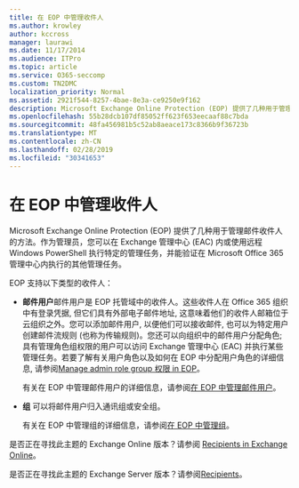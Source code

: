 ```yaml
---
title: 在 EOP 中管理收件人
ms.author: krowley
author: kccross
manager: laurawi
ms.date: 11/17/2014
ms.audience: ITPro
ms.topic: article
ms.service: O365-seccomp
ms.custom: TN2DMC
localization_priority: Normal
ms.assetid: 2921f544-8257-4bae-8e3a-ce9250e9f162
description: Microsoft Exchange Online Protection (EOP) 提供了几种用于管理邮件收件人的方法。作为管理员，您可以在 Exchange 管理中心 (EAC) 内或使用远程 Windows PowerShell 执行特定的管理任务，并能验证在 Microsoft Office 365 管理中心内执行的其他管理任务。
ms.openlocfilehash: 55b28dcb107df85052ff623f653eecaaf88c7bda
ms.sourcegitcommit: 48fa456981b5c52ab8aeace173c8366b9f36723b
ms.translationtype: MT
ms.contentlocale: zh-CN
ms.lasthandoff: 02/28/2019
ms.locfileid: "30341653"
---
```

# <a name="manage-recipients-in-eop"></a>在 EOP 中管理收件人

Microsoft Exchange Online Protection (EOP) 提供了几种用于管理邮件收件人的方法。作为管理员，您可以在 Exchange 管理中心 (EAC) 内或使用远程 Windows PowerShell 执行特定的管理任务，并能验证在 Microsoft Office 365 管理中心内执行的其他管理任务。
  
EOP 支持以下类型的收件人：
  
- **邮件用户**邮件用户是 EOP 托管域中的收件人。这些收件人在 Office 365 组织中有登录凭据, 但它们具有外部电子邮件地址, 这意味着他们的收件人邮箱位于云组织之外。您可以添加邮件用户, 以便他们可以接收邮件, 也可以为特定用户创建邮件流规则 (也称为传输规则)。您还可以向组织中的邮件用户分配角色;具有管理角色组权限的用户可以访问 Exchange 管理中心 (EAC) 并执行某些管理任务。若要了解有关用户角色以及如何在 EOP 中分配用户角色的详细信息, 请参阅[Manage admin role group 权限 in EOP](manage-admin-role-group-permissions-in-eop.md)。
    
    有关在 EOP 中管理邮件用户的详细信息，请参阅[在 EOP 中管理邮件用户](manage-mail-users-in-eop.md)。
    
- **组** 可以将邮件用户归入通讯组或安全组。 
    
    有关在 EOP 中管理组的详细信息，请参阅[在 EOP 中管理组](manage-groups-in-eop.md)。
    
是否正在寻找此主题的 Exchange Online 版本？请参阅 [Recipients in Exchange Online](http://technet.microsoft.com/library/50d16941-5cd7-435d-8715-e2b69f8410ab.aspx)。
  
是否正在寻找此主题的 Exchange Server 版本？请参阅[Recipients](http://technet.microsoft.com/library/40300ed4-85a5-463d-bb3a-cf787bd44e9d.aspx)。
  

